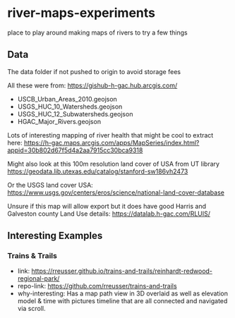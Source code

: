 # river-maps-experiments
place to play around making maps of rivers to try a few things

## Data

The data folder if not pushed to origin to avoid storage fees

All these were from: https://gishub-h-gac.hub.arcgis.com/
- USCB_Urban_Areas_2010.geojson
- USGS_HUC_10_Watersheds.geojson
- USGS_HUC_12_Subwatersheds.geojson
- HGAC_Major_Rivers.geojson

Lots of interesting mapping of river health that might be cool to extract here: https://h-gac.maps.arcgis.com/apps/MapSeries/index.html?appid=30b802d67f5d4a2aa7915cc30bca9318

Might also look at this 100m resolution land cover of USA from UT library https://geodata.lib.utexas.edu/catalog/stanford-sw186vh2473

Or the USGS land cover USA: https://www.usgs.gov/centers/eros/science/national-land-cover-database

Unsure if this map will allow export but it does have good Harris and Galveston county Land Use details: https://datalab.h-gac.com/RLUIS/

## Interesting Examples

### Trains & Trails
- link: https://rreusser.github.io/trains-and-trails/reinhardt-redwood-regional-park/
- repo-link: https://github.com/rreusser/trains-and-trails
- why-interesting: Has a map path view in 3D overlaid as well as elevation model & time with pictures timeline that are all connected and navigated via scroll. 

